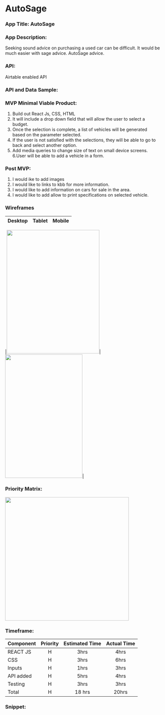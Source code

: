 # AutoSage


### App Title: AutoSage

### App Description:

Seeking sound advice on purchasing a used car can be difficult. It would be much easier with sage advice. AutoSage advice.

### API: 
Airtable enabled API

### API and Data Sample: 


### MVP Minimal Viable Product: 
1. Build out React Js, CSS, HTML
2. It will include a drop down field that will allow the user to select a budget.
3. Once the selection is complete, a list of vehicles will be generated based on the parameter selected.
4. If the user is not satisfied with the selections, they will be able to go to back and select another option.
5. Add media queries to change size of text on small device screens.
6.User will be able to add a vehicle in a form. 


### Post MVP: 
1. I would ike to add images
2. I would like to links to kbb for more information.
3. I would like to add information on cars for sale in the area.
4. I would like to add allow to print specifications on selected vehicle. 



### Wireframes


|         Desktop          |            Tablet            |               Mobile            |
| -------------------------| -----------------------------| --------------------------------|

|<img src="https://user-images.githubusercontent.com/22455354/105115355-9f59f880-5a96-11eb-8463-9247af14464a.jpg" width="300" height="400">|<img src="https://user-images.githubusercontent.com/22455354/105115362-a3861600-5a96-11eb-83dd-ac2ed3ebbac8.jpg" width="250" height="400">|


### Priority Matrix:

<img src="https://user-images.githubusercontent.com/22455354/105115215-6a4da600-5a96-11eb-9779-c9ae0b608a8a.jpg" width="400" height="400">


### Timeframe:

 Component | Priority | Estimated Time |  Actual Time |
| --- | :---: |  :---: | :---: |
| REACT JS | H | 3hrs| 4hrs|
| CSS | H | 3hrs | 6hrs|
| Inputs | H | 1hrs| 3hrs|
| API added | H | 5hrs|4hrs |
| Testing | H | 3hrs|3hrs|
| Total | H |18 hrs| 20hrs |
 
### Snippet: 

  
